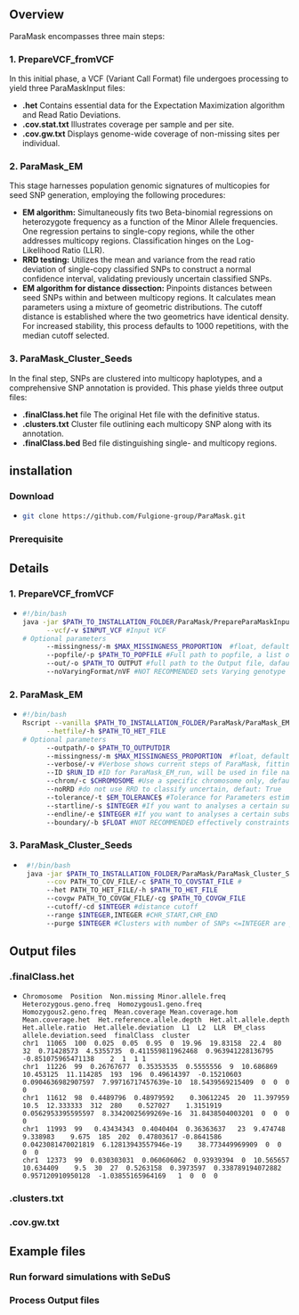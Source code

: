 ## Overview
ParaMask encompasses three main steps:

### 1. PrepareVCF_fromVCF
In this initial phase, a VCF (Variant Call Format) file undergoes processing to yield three ParaMaskInput files:

- **.het** Contains essential data for the Expectation Maximization algorithm and Read Ratio Deviations.
- **.cov.stat.txt** Illustrates coverage per sample and per site.
- **.cov.gw.txt** Displays genome-wide coverage of non-missing sites per individual.

### 2. ParaMask_EM
This stage harnesses population genomic signatures of multicopies for seed SNP generation, employing the following procedures:

- **EM algorithm:** Simultaneously fits two Beta-binomial regressions on heterozygote frequency as a function of the Minor Allele frequencies. One regression pertains to single-copy regions, while the other addresses multicopy regions. Classification hinges on the Log-Likelihood Ratio (LLR).
- **RRD testing:** Utilizes the mean and variance from the read ratio deviation of single-copy classified SNPs to construct a normal confidence interval, validating previously uncertain classified SNPs.
- **EM algorithm for distance dissection:** Pinpoints distances between seed SNPs within and between multicopy regions. It calculates mean parameters using a mixture of geometric distributions. The cutoff distance is established where the two geometrics have identical density. For increased stability, this process defaults to 1000 repetitions, with the median cutoff selected.

### 3. ParaMask_Cluster_Seeds
In the final step, SNPs are clustered into multicopy haplotypes, and a comprehensive SNP annotation is provided. This phase yields three output files:

- **.finalClass.het** file The original Het file with the definitive status.
- **.clusters.txt** Cluster file outlining each multicopy SNP along with its annotation.
- **.finalClass.bed** Bed file distinguishing single- and multicopy regions.

## installation

### Download
- ```bash
  git clone https://github.com/Fulgione-group/ParaMask.git

### Prerequisite



## Details 

### 1. PrepareVCF_fromVCF
- ```bash
  #!/bin/bash
  java -jar $PATH_TO_INSTALLATION_FOLDER/ParaMask/PrepareParaMaskInput_fromVCF.jar\
        --vcf/-v $INPUT_VCF #Input VCF
  # Optional parameters
        --missingness/-m $MAX_MISSINGNESS_PROPORTION  #float, default = 0: no missing sites allowed
        --popfile/-p $PATH_TO_POPFILE #Full path to popfile, a list of samples in each row, default all samples in the VCF
        --out/-o $PATH_TO OUTPUT #full path to the Output file, dafault is the input file. Extensions for the different files are added automatically
        --noVaryingFormat/nVF #NOT RECOMMENDED sets Varying genotype format of the VCF to false, default true.

### 2. ParaMask_EM
- ```bash
  #!/bin/bash
  Rscript --vanilla $PATH_TO_INSTALLATION_FOLDER/ParaMask/ParaMask_EM_v2.4.R\
        --hetfile/-h $PATH_TO_HET_FILE
  # Optional parameters
        --outpath/-o $PATH_TO_OUTPUTDIR
        --missingness/-m $MAX_MISSINGNESS_PROPORTION  #float, default = 0.1: no missing sites allowed
        --verbose/-v #Verbose shows current steps of ParaMask, fitting process of VGAM, default is false
        --ID $RUN_ID #ID for ParaMask_EM_run, will be used in file naming
        --chrom/-c $CHROMOSOME #Use a specific chromosome only, default: all chromosomes
        --noRRD #do not use RRD to classify uncertain, defaut: True
        --tolerance/-t $EM_TOLERANCE$ #Tolerance for Parameters estimated by the EM algorithm on heterezygote frequency, default: 0.001
        --startline/-s $INTEGER #If you want to analyses a certain subset of SNPs in the hetfile you can specify start end lines
        --endline/-e $INTEGER #If you want to analyses a certain subset of SNPs in the hetfile you can specify start end lines
        --boundary/-b $FLOAT #NOT RECOMMENDED effectively constraints the upper Parameter space of the MAF*(Z=="K") variable, Helps with EM convergence in extreme cases


### 3. ParaMask_Cluster_Seeds
- ```bash
   #!/bin/bash
   java -jar $PATH_TO_INSTALLATION_FOLDER/ParaMask/ParaMask_Cluster_Seeds.jar\
        --cov PATH_TO_COV_FILE/-c $PATH_TO_COVSTAT_FILE #
        --het PATH_TO_HET_FILE/-h $PATH_TO_HET_FILE
        --covgw PATH_TO_COVGW_FILE/-cg $PATH_TO_COVGW_FILE
        --cutoff/-cd $INTEGER #distance cutoff
        --range $INTEGER,INTEGER #CHR_START,CHR_END
        --purge $INTEGER #Clusters with number of SNPs <=INTEGER are purged, default = 1.


## Output files

### .finalClass.het
- ```
  Chromosome  Position  Non.missing	Minor.allele.freq	Heterozygous.geno.freq  Homozygous1.geno.freq  Homozygous2.geno.freq  Mean.coverage	Mean.coverage.hom  Mean.coverage.het  Het.reference.allele.depth  Het.alt.allele.depth  Het.allele.ratio  Het.allele.deviation  L1  L2  LLR  EM_class  allele.deviation.seed  finalClass  cluster
  chr1  11065  100  0.025  0.05  0.95  0  19.96  19.83158  22.4  80  32  0.71428573  4.5355735  0.411559811962468  0.963941228136795  -0.851075965471138	2  1  1	1
  chr1  11226  99  0.26767677  0.35353535  0.5555556  9  10.686869  10.453125  11.114285  193  196  0.49614397  -0.15210603  0.0904636982907597  7.99716717457639e-10  18.5439569215409  0  0  0  0
  chr1	11612  98  0.4489796  0.48979592	0.30612245	20	11.397959  10.5  12.333333	312  280	0.527027	1.3151919  0.0562953395595597  8.33420025699269e-16  31.8438504003201  0  0  0  0
  chr1	11993  99	0.43434343	0.4040404  0.36363637	23	9.474748	9.338983	9.675  185  202  0.47803617	-0.8641586	0.0423081470021819	6.12813943557946e-19	38.773449969909  0  0  0  0
  chr1	12373  99  0.030303031  0.060606062  0.93939394  0  10.565657  10.634409	9.5  30  27  0.5263158	0.3973597  0.338789194072882  0.957120910950128  -1.03855165964169   1  0  0  0
  ```



### .clusters.txt
### .cov.gw.txt


## Example files


### Run forward simulations with SeDuS


### Process Output files
